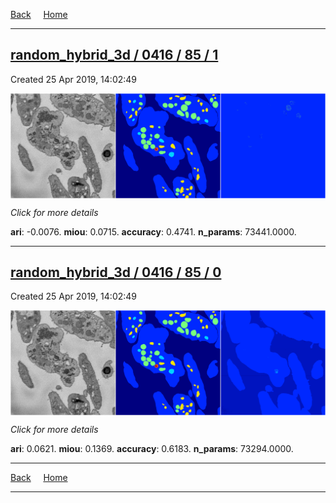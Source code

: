 
[Back](..)&nbsp;&nbsp;&nbsp;&nbsp;&nbsp;[Home](https://leapmanlab.github.io/snapshots)

---

<div class="summary"><a href="1"><h2>random_hybrid_3d / 0416 / 85 / 1</h2></a><p>Created 25 Apr 2019, 14:02:49
</p><a href="1"><img src="1/media/summary.png" align="center"></a><p>
<i>Click for more details</i>
</p></div>

**ari**: -0.0076. **miou**: 0.0715. **accuracy**: 0.4741. **n_params**: 73441.0000. 

---

<div class="summary"><a href="0"><h2>random_hybrid_3d / 0416 / 85 / 0</h2></a><p>Created 25 Apr 2019, 14:02:49
</p><a href="0"><img src="0/media/summary.png" align="center"></a><p>
<i>Click for more details</i>
</p></div>

**ari**: 0.0621. **miou**: 0.1369. **accuracy**: 0.6183. **n_params**: 73294.0000. 

---

[Back](..)&nbsp;&nbsp;&nbsp;&nbsp;&nbsp;[Home](https://leapmanlab.github.io/snapshots)

---